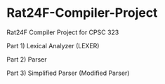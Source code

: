 # Rat24F-Compiler-Project
Rat24F Compiler Project for CPSC 323

  Part 1) Lexical Analyzer (LEXER)

  Part 2) Parser 

  Part 3) Simplified Parser (Modified Parser)
